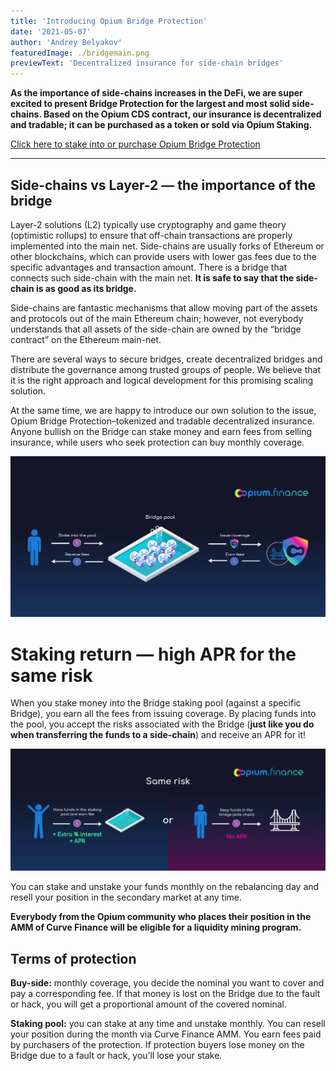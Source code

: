 ```yaml
---
title: 'Introducing Opium Bridge Protection'
date: '2021-05-07'
author: 'Andrey Belyakov'
featuredImage: ./bridgemain.png
previewText: 'Decentralized insurance for side-chain bridges'
---
```




**As the importance of side-chains increases in the DeFi, we are super excited to present Bridge Protection for the largest and most solid side-chains. Based on the Opium CDS contract, our insurance is decentralized and tradable; it can be purchased as a token or sold via Opium Staking.**

[Click here to stake into or purchase Opium Bridge Protection](https://opium.finance/insurance)

---

## Side-chains vs Layer-2 — the importance of the bridge

Layer-2 solutions (L2) typically use cryptography and game theory (optimistic rollups) to ensure that off-chain transactions are properly implemented into the main net. Side-chains are usually forks of Ethereum or other blockchains, which can provide users with lower gas fees due to the specific advantages and transaction amount. There is a bridge that connects such side-chain with the main net. **It is safe to say that the side-chain is as good as its bridge.**

Side-chains are fantastic mechanisms that allow moving part of the assets and protocols out of the main Ethereum chain; however, not everybody understands that all assets of the side-chain are owned by the “bridge contract” on the Ethereum main-net.

There are several ways to secure bridges, create decentralized bridges and distribute the governance among trusted groups of people. We believe that it is the right approach and logical development for this promising scaling solution.

At the same time, we are happy to introduce our own solution to the issue, Opium Bridge Protection–tokenized and tradable decentralized insurance. Anyone bullish on the Bridge can stake money and earn fees from selling insurance, while users who seek protection can buy monthly coverage.

![Opium decentralized insurance at a glance: bullish users stake money in the bridge pool to earn fees, while users seeking protection buy monthly coverage to hedge risks.](Scheme2.png)

# Staking return — high APR for the same risk

When you stake money into the Bridge staking pool (against a specific Bridge), you earn all the fees from issuing coverage. By placing funds into the pool, you accept the risks associated with the Bridge (**just like you do when transferring the funds to a side-chain**) and receive an APR for it!

![Accepting the risks associated with the Bridge and receiving an APR for it vs simply transferring the funds to a side-chain](Scheme1.png)

You can stake and unstake your funds monthly on the rebalancing day and resell your position in the secondary market at any time.

**Everybody from the Opium community who places their position in the AMM of Curve Finance will be eligible for a liquidity mining program.**


## Terms of protection

**Buy-side:** monthly coverage, you decide the nominal you want to cover and pay a corresponding fee. If that money is lost on the Bridge due to the fault or hack, you will get a proportional amount of the covered nominal.

**Staking pool:** you can stake at any time and unstake monthly. You can resell your position during the month via Curve Finance AMM. You earn fees paid by purchasers of the protection. If protection buyers lose money on the Bridge due to a fault or hack, you’ll lose your stake.



